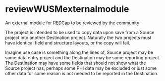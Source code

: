 # reviewWUSMexternalmodule
An external module for REDCap to be reviewed by the community


The project is intended to be used to copy data upon save from a Source project into another Destination project. Naturally the two projects must have identical field and structure layouts, or the copy will fail.  

Imagine use case is something along the lines of, Source project may be some data entry project and the Destination may be some reporting project.  The Destination may have some fields that should not show what the Source project has, perhaps some PHI data may be excluded or just some other data for some reason is not needed to be reported in the Destination. 
